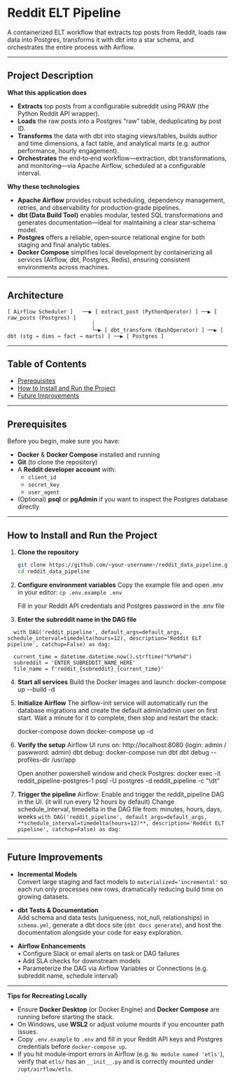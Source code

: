 # Reddit ELT Pipeline

A containerized ELT workflow that extracts top posts from Reddit, loads raw data into Postgres, transforms it with dbt into a star schema, and orchestrates the entire process with Airflow.

---

## Project Description

**What this application does**  
- **Extracts** top posts from a configurable subreddit using PRAW (the Python Reddit API wrapper).  
- **Loads** the raw posts into a Postgres “raw” table, deduplicating by post ID.  
- **Transforms** the data with dbt into staging views/tables, builds author and time dimensions, a fact table, and analytical marts (e.g. author performance, hourly engagement).  
- **Orchestrates** the end‑to‑end workflow—extraction, dbt transformations, and monitoring—via Apache Airflow, scheduled at a configurable interval.

**Why these technologies**  
- **Apache Airflow** provides robust scheduling, dependency management, retries, and observability for production‑grade pipelines.  
- **dbt (Data Build Tool)** enables modular, tested SQL transformations and generates documentation—ideal for maintaining a clear star‑schema model.  
- **Postgres** offers a reliable, open‑source relational engine for both staging and final analytic tables.  
- **Docker Compose** simplifies local development by containerizing all services (Airflow, dbt, Postgres, Redis), ensuring consistent environments across machines.

---

## Architecture

```text
[ Airflow Scheduler ]   ──▶ [ extract_post (PythonOperator) ] ──▶ [ raw_posts (Postgres) ]
                           │
                           └─▶ [ dbt_transform (BashOperator) ] ──▶ [ dbt (stg → dims → fact → marts) ] ──▶ [ Postgres ]
```
---

## Table of Contents

- [Prerequisites](#prerequisites)
- [How to Install and Run the Project](#how-to-install-and-run-the-project)
- [Future Improvements](#future-improvements)

---

## Prerequisites

Before you begin, make sure you have:

- **Docker** & **Docker Compose** installed and running  
- **Git** (to clone the repository)  
- A **Reddit developer account** with:
  - `client_id`
  - `secret_key`
  - `user_agent`  
- (Optional) **psql** or **pgAdmin** if you want to inspect the Postgres database directly

---

## How to Install and Run the Project

1. **Clone the repository**  
   ```bash
   git clone https://github.com/<your‑username>/reddit_data_pipeline.git
   cd reddit_data_pipeline

2. **Configure environment variables**
   Copy the example file and open .env in your editor:
     ```cp .env.example .env```

   Fill in your Reddit API credentials and Postgres password in the .env file

4. **Enter the subreddit name in the DAG file**
  ```
    with DAG('reddit_pipeline', default_args=default_args, schedule_interval=timedelta(hours=12), description='Reddit ELT pipeline', catchup=False) as dag:
    
    current_time = datetime.datetime.now().strftime("%Y%m%d")
    subreddit = 'ENTER_SUBREDDIT_NAME_HERE'
    file_name = f'reddit_{subreddit}_{current_time}'
  ```

4. **Start all services**
    Build the Docker images and launch:
      docker-compose up --build -d

5. **Initialize Airflow**
    The airflow-init service will automatically run the database migrations and create the default admin/admin user on first start. Wait a minute for it to complete, then stop and restart the stack:
  
      docker-compose down
      docker-compose up -d

6. **Verify the setup**
    Airflow UI runs on: http://localhost:8080 (login: admin / paswword: admin)
    dbt debug:
      docker-compose run dbt dbt debug --profiles-dir /usr/app
  
    Open another powershell window and check Postgres:
      docker exec -it reddit_pipeline-postgres-1 psql -U postgres -d reddit_pipeline -c "\dt"

7. **Trigger the pipeline**
    Airflow: Enable and trigger the reddit_pipeline DAG in the UI. (it will run every 12 hours by default)
    Change schedule_interval, timedelta in the DAG file from: minutes, hours, days, weeks
    ```with DAG('reddit_pipeline', default_args=default_args, **schedule_interval=timedelta(hours=12)**, description='Reddit ELT pipeline', catchup=False) as dag:```

---

## Future Improvements

- **Incremental Models**  
    Convert large staging and fact models to `materialized='incremental'` so each run only processes new rows, dramatically reducing build time on growing datasets.

- **dbt Tests & Documentation**  
    Add schema and data tests (uniqueness, not_null, relationships) in `schema.yml`, generate a dbt docs site (`dbt docs generate`), and host the documentation alongside your code for easy exploration.

- **Airflow Enhancements**  
  • Configure Slack or email alerts on task or DAG failures  
  • Add SLA checks for downstream models  
  • Parameterize the DAG via Airflow Variables or Connections (e.g. subreddit name, schedule interval)

---

**Tips for Recreating Locally**

- Ensure **Docker Desktop** (or Docker Engine) and **Docker Compose** are running before starting the stack.  
- On Windows, use **WSL2** or adjust volume mounts if you encounter path issues.  
- Copy `.env.example` to `.env` and fill in your Reddit API keys and Postgres credentials before `docker-compose up`.  
- If you hit module‑import errors in Airflow (e.g. `No module named 'etls'`), verify that `etls/` has an `__init__.py` and is correctly mounted under `/opt/airflow/etls`.  
